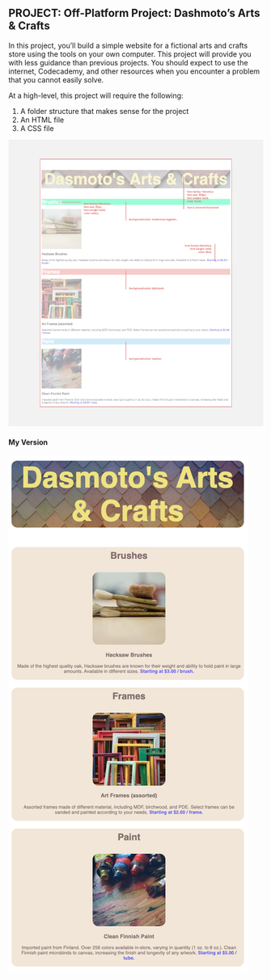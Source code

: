 ## PROJECT: Off-Platform Project: Dashmoto’s Arts & Crafts

In this project, you’ll build a simple website for a fictional arts and crafts store using the tools on your own computer. This project will provide you with less guidance than previous projects. You should expect to use the internet, Codecademy, and other resources when you encounter a problem that you cannot easily solve.

At a high-level, this project will require the following:

1. A folder structure that makes sense for the project
2. An HTML file
3. A CSS file

<img title="broadway" alt="broadway" src="./images/Dasmoto.png">

<h4>My Version</h4>
<img title="broadway" alt="broadway" src="./images/Dasmoto_ver2.png">
